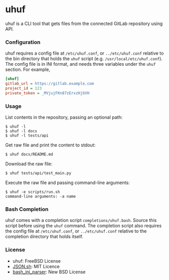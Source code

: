 uhuf
====

uhuf is a CLI tool that gets files from the connected GitLab repository using API.

### Configuration

uhuf requires a config file at `/etc/uhuf.conf`, or `../etc/uhuf.conf` relative to the bin directory that holds the `uhuf` script (e.g. `/usr/local/etc/uhuf.conf`). The config file is in INI format, and needs three variables under the `uhuf` section. For example,

``` ini
[uhuf]
gitlab_url = https://gitlab.example.com
project_id = 123
private_token = _MVjujFKn87zErxzHjbVH
```

### Usage

List contents in the repository, passing an optional path:

    $ uhuf -l
    $ uhuf -l docs
    $ uhuf -l tests/api

Get raw file and print the content to stdout:

    $ uhuf docs/README.md

Download the raw file:

    $ uhuf tests/api/test_main.py

Execute the raw file and passing command-line arguments:

    $ uhuf -e scripts/run.sh
    command-line arguments: -a name

### Bash Completion

uhuf comes with a completion script `completions/uhuf.bash`. Source this script before using the `uhuf` command. The completion script also requires the config file at `/etc/uhuf.conf`, or `../etc/uhuf.conf` relative to the completion directory that holds itself.

### License
* uhuf: FreeBSD License
* [JSON.sh](https://github.com/dominictarr/JSON.sh): MIT Licence
* [bash_ini_parser](https://github.com/rudimeier/bash_ini_parser): New BSD License
